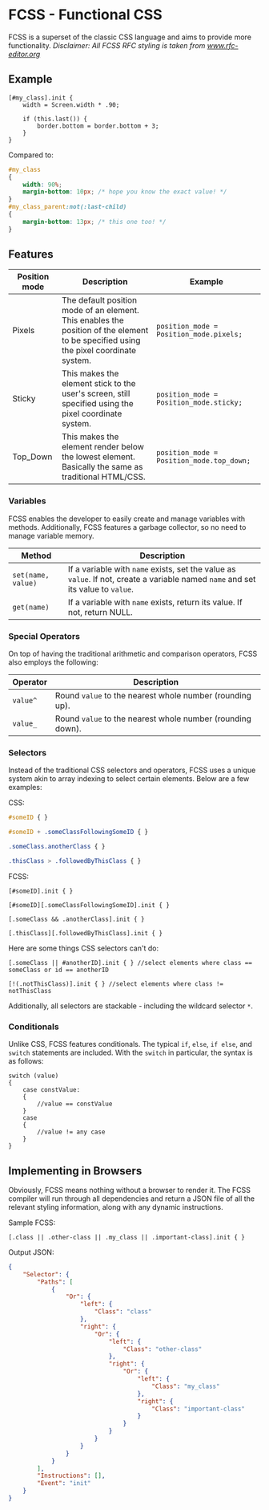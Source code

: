 # FCSS - Functional CSS
FCSS is a superset of the classic CSS language and aims to provide more functionality. *Disclaimer: All FCSS RFC styling is taken from www.rfc-editor.org*

## Example

```fcss
[#my_class].init {
    width = Screen.width * .90;

    if (this.last()) {
        border.bottom = border.bottom + 3;
    }    
}
```
Compared to:
```css
#my_class
{
    width: 90%;
    margin-bottom: 10px; /* hope you know the exact value! */
}
#my_class_parent:not(:last-child)
{
    margin-bottom: 13px; /* this one too! */
}
```

## Features
Position mode | Description | Example
---|---|---
Pixels | The default position mode of an element. This enables the position of the element to be specified using the pixel coordinate system. | `position_mode = Position_mode.pixels;`
Sticky | This makes the element stick to the user's screen, still specified using the pixel coordinate system. | `position_mode = Position_mode.sticky;`
Top_Down | This makes the element render below the lowest element. Basically the same as traditional HTML/CSS. | `position_mode = Position_mode.top_down;`

### Variables

FCSS enables the developer to easily create and manage variables with methods. Additionally, FCSS features a garbage collector, so no need to manage variable memory.

Method | Description
---|---
`set(name, value)` | If a variable with `name` exists, set the value as `value`. If not, create a variable named `name` and set its value to `value`.
`get(name)` | If a variable with `name` exists, return its value. If not, return NULL.

### Special Operators

On top of having the traditional arithmetic and comparison operators, FCSS also employs the following:

Operator | Description
---|---
`value^` | Round `value` to the nearest whole number (rounding up).
`value_` | Round `value` to the nearest whole number (rounding down).

### Selectors

Instead of the traditional CSS selectors and operators, FCSS uses a unique system akin to array indexing to select certain elements. Below are a few examples:

CSS:
```css
#someID { }

#someID + .someClassFollowingSomeID { }

.someClass.anotherClass { }

.thisClass > .followedByThisClass { }
```

FCSS:
```fcss
[#someID].init { }

[#someID][.someClassFollowingSomeID].init { }

[.someClass && .anotherClass].init { }

[.thisClass][.followedByThisClass].init { }
```

Here are some things CSS selectors can't do:

```fcss
[.someClass || #anotherID].init { } //select elements where class == someClass or id == anotherID

[!(.notThisClass)].init { } //select elements where class != notThisClass
```

Additionally, all selectors are stackable - including the wildcard selector `*`.

### Conditionals

Unlike CSS, FCSS features conditionals. The typical `if`, `else`, `if else`, and `switch` statements are included. With the `switch` in particular, the syntax is as follows:

```fcss
switch (value)
{
    case constValue:
    {
        //value == constValue
    }
    case
    {
        //value != any case
    }
}
```

## Implementing in Browsers

Obviously, FCSS means nothing without a browser to render it. The FCSS compiler will run through all dependencies and return a JSON file of all the relevant styling information, along with any dynamic instructions.

Sample FCSS:
```fcss
[.class || .other-class || .my_class || .important-class].init { }
```

Output JSON:
```json
{
    "Selector": {
        "Paths": [
            {
                "Or": {
                    "left": {
                        "Class": "class"
                    },
                    "right": {
                        "Or": {
                            "left": {
                                "Class": "other-class"
                            },
                            "right": {
                                "Or": {
                                    "left": {
                                        "Class": "my_class"
                                    },
                                    "right": {
                                        "Class": "important-class"
                                    }
                                }
                            }
                        }
                    }
                }
            }
        ],
        "Instructions": [],
        "Event": "init"
    }
}
```
